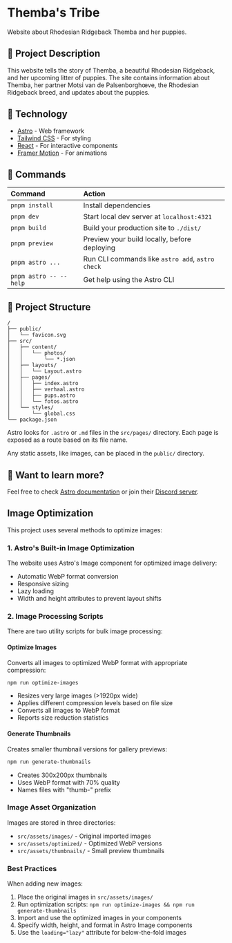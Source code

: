 # Themba's Tribe

Website about Rhodesian Ridgeback Themba and her puppies.

## 📝 Project Description

This website tells the story of Themba, a beautiful Rhodesian Ridgeback, and her upcoming litter of puppies. The site contains information about Themba, her partner Motsi van de Palsenborghœve, the Rhodesian Ridgeback breed, and updates about the puppies.

## 🚀 Technology

- [Astro](https://astro.build/) - Web framework
- [Tailwind CSS](https://tailwindcss.com/) - For styling
- [React](https://reactjs.org/) - For interactive components
- [Framer Motion](https://www.framer.com/motion/) - For animations

## 🧞 Commands

| Command                  | Action                                             |
| :----------------------- | :------------------------------------------------- |
| `pnpm install`           | Install dependencies                               |
| `pnpm dev`               | Start local dev server at `localhost:4321`         |
| `pnpm build`             | Build your production site to `./dist/`            |
| `pnpm preview`           | Preview your build locally, before deploying       |
| `pnpm astro ...`         | Run CLI commands like `astro add`, `astro check`   |
| `pnpm astro -- --help`   | Get help using the Astro CLI                       |

## 📂 Project Structure

```
/
├── public/
│   └── favicon.svg
├── src/
│   ├── content/
│   │   └── photos/
│   │       └── *.json
│   ├── layouts/
│   │   └── Layout.astro
│   ├── pages/
│   │   ├── index.astro
│   │   ├── verhaal.astro
│   │   ├── pups.astro
│   │   └── fotos.astro
│   └── styles/
│       └── global.css
└── package.json
```

Astro looks for `.astro` or `.md` files in the `src/pages/` directory. Each page is exposed as a route based on its file name.

Any static assets, like images, can be placed in the `public/` directory.

## 👀 Want to learn more?

Feel free to check [Astro documentation](https://docs.astro.build) or join their [Discord server](https://astro.build/chat).

## Image Optimization

This project uses several methods to optimize images:

### 1. Astro's Built-in Image Optimization

The website uses Astro's Image component for optimized image delivery:

- Automatic WebP format conversion
- Responsive sizing
- Lazy loading
- Width and height attributes to prevent layout shifts

### 2. Image Processing Scripts

There are two utility scripts for bulk image processing:

#### Optimize Images

Converts all images to optimized WebP format with appropriate compression:

```bash
npm run optimize-images
```

- Resizes very large images (>1920px wide)
- Applies different compression levels based on file size
- Converts all images to WebP format
- Reports size reduction statistics

#### Generate Thumbnails

Creates smaller thumbnail versions for gallery previews:

```bash
npm run generate-thumbnails
```

- Creates 300x200px thumbnails
- Uses WebP format with 70% quality
- Names files with "thumb-" prefix

### Image Asset Organization

Images are stored in three directories:

- `src/assets/images/` - Original imported images
- `src/assets/optimized/` - Optimized WebP versions
- `src/assets/thumbnails/` - Small preview thumbnails

### Best Practices

When adding new images:

1. Place the original images in `src/assets/images/`
2. Run optimization scripts: `npm run optimize-images && npm run generate-thumbnails`
3. Import and use the optimized images in your components
4. Specify width, height, and format in Astro Image components
5. Use the `loading="lazy"` attribute for below-the-fold images

